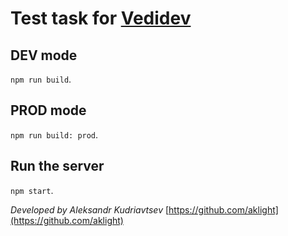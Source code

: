  # Test task for [Vedidev](https://vedidev.com)

## DEV mode
 `npm run build`.

## PROD mode
 `npm run build: prod`.

## Run the server
 `npm start`.


*Developed by Aleksandr Kudriavtsev* [https://github.com/aklight](https://github.com/aklight)
